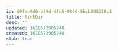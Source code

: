 ```yaml
---
id: d9fea9d6-b39d-4fd5-9866-5bcb205318c1
title: linkDir
desc: ''
updated: 1618573905248
created: 1618573905248
stub: true
---
```


